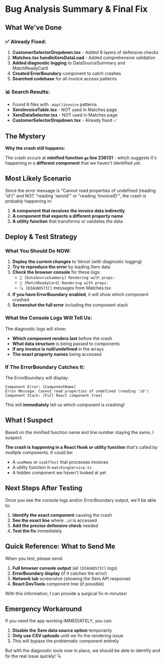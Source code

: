# Bug Analysis Summary & Final Fix

## What We've Done

### ✅ Already Fixed:
1. **CustomerSelectorDropdown.tsx** - Added 8 layers of defensive checks
2. **Matches.tsx handleXeroDataLoad** - Added comprehensive validation
3. **Added diagnostic logging** to DataSourceSummary and MatchReadyCard
4. **Created ErrorBoundary** component to catch crashes
5. **Searched codebase** for all invoice access patterns

### 📊 Search Results:
- Found 6 files with `.map((invoice` patterns
- **XeroInvoiceTable.tsx** - NOT used in Matches page
- **XeroDataSelector.tsx** - NOT used in Matches page  
- **CustomerSelectorDropdown.tsx** - Already fixed ✅

## The Mystery

**Why the crash still happens:**

The crash occurs at **minified function `ga` line 236131** - which suggests it's happening in a **different component** that we haven't identified yet.

## Most Likely Scenario

Since the error message is "Cannot read properties of undefined (reading 'id')" and NOT "reading 'xeroId'" or "reading 'InvoiceID'", the crash is probably happening in:

1. **A component that receives the invoice data indirectly**
2. **A component that expects a different property name**
3. **A utility function** that transforms or validates the data

## Deploy & Test Strategy

### What You Should Do NOW:

1. **Deploy the current changes** to Vercel (with diagnostic logging)
2. **Try to reproduce the error** by loading Xero data
3. **Check the browser console** for these logs:
   - `🎨 [DataSourceSummary] Rendering with props:`
   - `🎨 [MatchReadyCard] Rendering with props:`
   - `🔍 [DIAGNOSTIC]` messages from Matches.tsx
4. **If you have ErrorBoundary enabled**, it will show which component crashed
5. **Screenshot the full error** including the component stack

### What the Console Logs Will Tell Us:

The diagnostic logs will show:
- **Which component renders last** before the crash
- **What data structure** is being passed to components
- **If any invoice is null/undefined** in the arrays
- **The exact property names** being accessed

### If The ErrorBoundary Catches It:

The ErrorBoundary will display:
```
Component Error: [ComponentName]
Error Message: Cannot read properties of undefined (reading 'id')
Component Stack: [Full React component tree]
```

This will **immediately** tell us which component is crashing!

## What I Suspect

Based on the minified function name and line number staying the same, I suspect:

**The crash is happening in a React Hook or utility function** that's called by multiple components. It could be:
- A `useMemo` or `useEffect` that processes invoices
- A utility function in `matchingService.ts` 
- A hidden component we haven't looked at yet

## Next Steps After Testing

Once you see the console logs and/or ErrorBoundary output, we'll be able to:

1. **Identify the exact component** causing the crash
2. **See the exact line** where `.id` is accessed
3. **Add the precise defensive check** needed
4. **Test the fix** immediately

## Quick Reference: What to Send Me

When you test, please send:
1. **Full browser console output** (all `[DIAGNOSTIC]` logs)
2. **ErrorBoundary display** (if it catches the error)
3. **Network tab** screenshot (showing the Xero API response)
4. **React DevTools** component tree (if possible)

With this information, I can provide a surgical fix in minutes!

## Emergency Workaround

If you need the app working IMMEDIATELY, you can:

1. **Disable the Xero data source option** temporarily
2. **Only use CSV uploads** until we fix the rendering issue
3. This will bypass the problematic component entirely

But with the diagnostic tools now in place, we should be able to identify and fix the real issue quickly! 🔍
